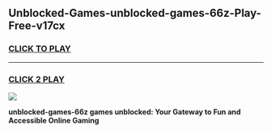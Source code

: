 
## Unblocked-Games-unblocked-games-66z-Play-Free-v17cx
<h3>
<a href="https://premium76.site?title=unblocked-games-66z&ref=19M">CLICK TO PLAY</a></h3>
<hr>

<h3>
<a href="https://premium76.site?title=unblocked-games-66z&ref=19M">CLICK 2 PLAY</a>
  
</h3>

<a href="https://premium76.site?title=unblocked-games-66z&ref=19M"><img src="https://clearcache.store/games.png"></a>


**unblocked-games-66z games unblocked: Your Gateway to Fun and Accessible Online Gaming**
